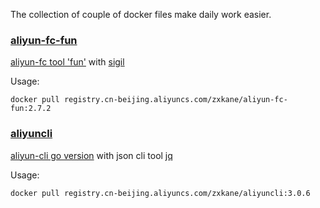 The collection of couple of docker files make daily work easier.

### [aliyun-fc-fun](https://cr.console.aliyun.com/images/cn-beijing/zxkane/aliyun-fc-fun/detail)

[aliyun-fc tool 'fun'](https://github.com/aliyun/fun) with [sigil](https://github.com/aliyun/fun)

Usage:
```shell
docker pull registry.cn-beijing.aliyuncs.com/zxkane/aliyun-fc-fun:2.7.2
```
### [aliyuncli](https://cr.console.aliyun.com/repository/cn-beijing/zxkane/aliyuncli/detail)
[aliyun-cli go version](https://github.com/aliyun/aliyun-cli) with json cli tool [jq](https://github.com/stedolan/jq)

Usage:
```shell
docker pull registry.cn-beijing.aliyuncs.com/zxkane/aliyuncli:3.0.6
```